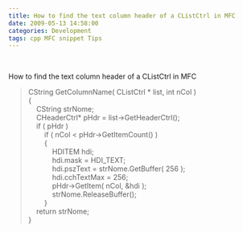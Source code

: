 ```yaml
---
title: How to find the text column header of a CListCtrl in MFC
date: 2009-05-13 14:58:00
categories: Development
tags: cpp MFC snippet Tips
---
```

<p>&#160;</p>  <p>How to find the text column header of a CListCtrl in MFC</p>  <blockquote>   <p>CString GetColumnName( CListCtrl * list, int nCol )     <br />{      <br />&#160;&#160;&#160; CString strNome;       <br />&#160;&#160;&#160; CHeaderCtrl* pHdr = list-&gt;GetHeaderCtrl();      <br />&#160;&#160;&#160; if ( pHdr )      <br />&#160;&#160;&#160;&#160;&#160;&#160;&#160; if ( nCol &lt; pHdr-&gt;GetItemCount() )      <br />&#160;&#160;&#160;&#160;&#160;&#160;&#160; {      <br />&#160;&#160;&#160;&#160;&#160;&#160;&#160;&#160;&#160;&#160;&#160; HDITEM hdi;      <br />&#160;&#160;&#160;&#160;&#160;&#160;&#160;&#160;&#160;&#160;&#160; hdi.mask = HDI_TEXT;      <br />&#160;&#160;&#160;&#160;&#160;&#160;&#160;&#160;&#160;&#160;&#160; hdi.pszText = strNome.GetBuffer( 256 );      <br />&#160;&#160;&#160;&#160;&#160;&#160;&#160;&#160;&#160;&#160;&#160; hdi.cchTextMax = 256;      <br />&#160;&#160;&#160;&#160;&#160;&#160;&#160;&#160;&#160;&#160;&#160; pHdr-&gt;GetItem( nCol, &amp;hdi );      <br />&#160;&#160;&#160;&#160;&#160;&#160;&#160;&#160;&#160;&#160;&#160; strNome.ReleaseBuffer();      <br />&#160;&#160;&#160;&#160;&#160;&#160;&#160; }      <br />&#160;&#160;&#160; return strNome;      <br />}</p></blockquote>
